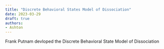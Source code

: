 ```yaml
---
title: "Discrete Behavioral States Model of Dissociation"
date: 2023-03-29
draft: true
authors:
- Ashton
---
```

Frank Putnam devloped the Discrete Behavioral State Model of Dissociation